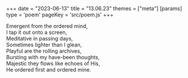 +++
date = "2023-06-13"
title = "13.06.23"
themes = ["meta"]
[params]
  type = 'poem'
  pageKey = 'src/poem.js'
+++

Emergent from the ordered mind,  
I tap it out onto a screen,  
Meditative in passing days,  
Sometimes lighter than I glean,  
Playful are the rolling archives,  
Bursting with my have-been thoughts,  
Majestic they flows like echoes of His,  
He ordered first and ordered mine.
